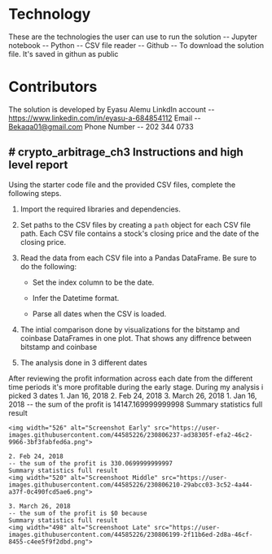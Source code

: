 # Technology 
 These are the technologies the user can use to run the solution -- Jupyter notebook  -- Python -- CSV file reader -- Github -- To download the solution file. It's saved in githun as public

 # Contributors 
 The solution is developed by Eyasu Alemu LinkdIn account -- https://www.linkedin.com/in/eyasu-a-684854112 Email -- Bekaqa01@gmail.com Phone Number -- 202 344 0733


## # crypto_arbitrage_ch3 Instructions and high level report 

Using the starter code file and the provided CSV files, complete the following steps.

1. Import the required libraries and dependencies. 

2. Set paths to the CSV files by creating a `path` object for each CSV file path. Each CSV file contains a stock's closing price and the date of the closing price.
    
3. Read the data from each CSV file into a Pandas DataFrame. Be sure to do the following: 

    - Set the index column to be the date.

    - Infer the Datetime format.

    - Parse all dates when the CSV is loaded.
    
4. The intial comparison done by visualizations for the bitstamp and coinbase DataFrames in one plot. That shows any diffrence between bitstamp and coinbase
5. The analysis done in 3 different dates 

After reviewing the profit information across each date from the different time periods it's more 
profitable during the early stage. During my analysis i picked 3 dates 
    1. Jan 16, 2018
    2. Feb 24, 2018 
    3. March 26, 2018
    1. Jan 16, 2018
    -- the sum of the profit is 14147.169999999998
    Summary statistics full result 

    <img width="526" alt="Screenshot Early" src="https://user-images.githubusercontent.com/44585226/230806237-ad38305f-efa2-46c2-9966-3bf3fabfed6a.png">

    2. Feb 24, 2018 
    -- the sum of the profit is 330.0699999999997
    Summary statistics full result 
    <img width="520" alt="Screenshoot Middle" src="https://user-images.githubusercontent.com/44585226/230806210-29abcc03-3c52-4a44-a37f-0c490fcd5ae6.png">

    3. March 26, 2018  
    -- the sum of the profit is $0 because 
    Summary statistics full result 
    <img width="498" alt="Screenshoot Late" src="https://user-images.githubusercontent.com/44585226/230806199-2f11b6ed-2d8a-46cf-8455-c4ee5f9f2dbd.png">


